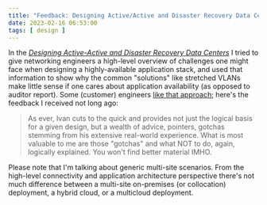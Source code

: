 ```yaml
---
title: "Feedback: Designing Active/Active and Disaster Recovery Data Centers"
date: 2023-02-16 06:53:00
tags: [ design ]
---
```

In the _[Designing Active-Active and Disaster Recovery Data Centers](https://www.ipspace.net/Designing_Active-Active_and_Disaster_Recovery_Data_Centers)_ I tried to give networking engineers a high-level overview of challenges one might face when designing a highly-available application stack, and used that information to show why the common "solutions" like stretched VLANs make little sense if one cares about application availability (as opposed to auditor report). Some (customer) engineers [like that approach](https://www.ipspace.net/Designing_Active-Active_and_Disaster_Recovery_Data_Centers#Happy_Campers); here's the feedback I received not long ago:

> As ever, Ivan cuts to the quick and provides not just the logical basis for a given design, but a wealth of advice, pointers, gotchas stemming from his extensive real-world experience. What is most valuable to me are those "gotchas" and what NOT to do, again, logically explained. You won't find better material IMHO.

Please note that I'm talking about generic multi-site scenarios. From the high-level connectivity and application architecture perspective there's not much difference between a multi-site on-premises (or collocation) deployment, a hybrid cloud, or a multicloud deployment.